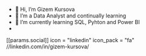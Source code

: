 - 👋 Hi, I’m Gizem Kursova
- 👀 I’m a Data Analyst and continually learning
- 🌱 I’m currently learning SQL, Pyhton and Power BI
- 
[[params.social]]
    icon = "linkedin"
    icon_pack = "fa"
    //linkedin.com/in/gizem-kursova/
